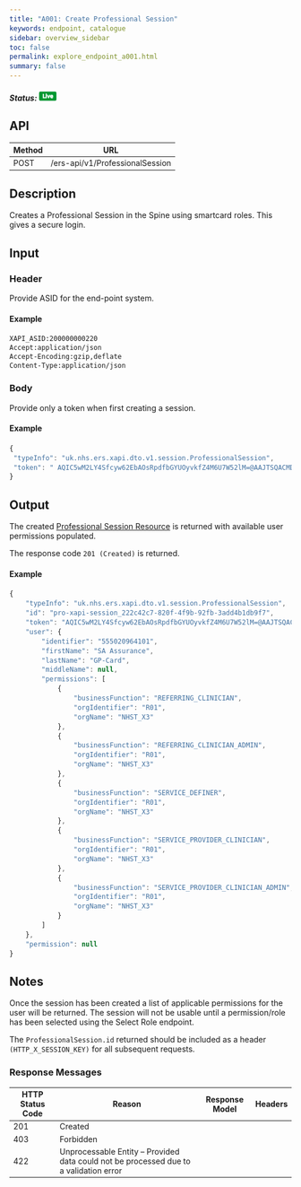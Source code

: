 ```yaml
---
title: "A001: Create Professional Session"
keywords: endpoint, catalogue
sidebar: overview_sidebar
toc: false
permalink: explore_endpoint_a001.html
summary: false
---
```


##### Status: ![Live](images/icons/api_live.png)

## API

| Method | URL |
| -------------| --- |
| POST | /ers-api/v1/ProfessionalSession

## Description
Creates a Professional Session in the Spine using smartcard roles. This gives a secure login.

## Input

### Header
Provide ASID for the end-point system.

#### Example
```http
XAPI_ASID:200000000220
Accept:application/json
Accept-Encoding:gzip,deflate
Content-Type:application/json
```

### Body
Provide only a token when first creating a session.

#### Example
```javascript
{
 "typeInfo": "uk.nhs.ers.xapi.dto.v1.session.ProfessionalSession",
 "token": " AQIC5wM2LY4Sfcyw62EbAOsRpdfbGYUOyvkfZ4M6U7W52lM=@AAJTSQACMDE=#"
}
```

## Output
The created [Professional Session Resource](explore_models.html) is returned with available user permissions populated.

The response code `201 (Created)` is returned.

#### Example
```javascript
{
    "typeInfo": "uk.nhs.ers.xapi.dto.v1.session.ProfessionalSession",
    "id": "pro-xapi-session_222c42c7-820f-4f9b-92fb-3add4b1db9f7",
    "token": "AQIC5wM2LY4Sfcyw62EbAOsRpdfbGYUOyvkfZ4M6U7W52lM=@AAJTSQACMDE=#",
    "user": {
        "identifier": "555020964101",
        "firstName": "SA Assurance",
        "lastName": "GP-Card",
        "middleName": null,
        "permissions": [
            {
                "businessFunction": "REFERRING_CLINICIAN",
                "orgIdentifier": "R01",
                "orgName": "NHST_X3"
            },
            {
                "businessFunction": "REFERRING_CLINICIAN_ADMIN",
                "orgIdentifier": "R01",
                "orgName": "NHST_X3"
            },
            {
                "businessFunction": "SERVICE_DEFINER",
                "orgIdentifier": "R01",
                "orgName": "NHST_X3"
            },
            {
                "businessFunction": "SERVICE_PROVIDER_CLINICIAN",
                "orgIdentifier": "R01",
                "orgName": "NHST_X3"
            },
            {
                "businessFunction": "SERVICE_PROVIDER_CLINICIAN_ADMIN",
                "orgIdentifier": "R01",
                "orgName": "NHST_X3"
            }
        ]
    },
    "permission": null
}
```

<!-- ## Code Sample
Code snippets taken from the consumer example. See [Code Samples](develop_code_samples.html) for further details.

```javascript
function createSession(tokenCode, entryUrl) {
     scope.entryUrl = entryUrl;
     var json = {
         token: tokenCode
     };
     var deferred = $q.defer();
 
     var headersJson = {};
     headersJson[config.asidHeader] = config.asid;
 
     var rest = $resource(
             config.baseUrl + '/v1/ProfessionalSession',
             null,
             {'save': {method: 'POST', headers: headersJson}}
     );
     rest.save(json, function (data) {
         scope.sessionData = data;
         scope.currentSessionId = data.id;
         deferred.resolve(data);
     });
     return deferred.promise;
 }
```-->

## Notes
Once the session has been created a list of applicable permissions for the user will be returned. The session will not be usable until a permission/role has been selected using the Select Role endpoint.

The `ProfessionalSession.id` returned should be included as a header `(HTTP_X_SESSION_KEY)` for all subsequent requests.

### Response Messages

| HTTP Status Code | Reason | Response Model | Headers |
| ---------------- | ------ | -------------- | ------- |
| 201 | Created |
| 403 | Forbidden |
| 422 | Unprocessable Entity – Provided data could not be processed due to a validation error |
